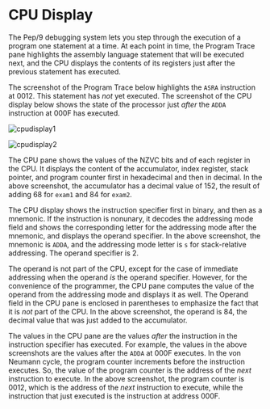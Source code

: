 # CPU Display
The Pep/9 debugging system lets you step through the execution of a program one statement at a time.
At each point in time, the Program Trace pane highlights the assembly language statement that will be executed next, and the CPU displays the contents of its registers just after the previous statement has executed.

The screenshot of the Program Trace below highlights the `ASRA` instruction at 0012.
This statement has _not_ yet executed. The screenshot of the CPU display below shows the state of the processor just _after_ the `ADDA` instruction at 000F has executed.

![cpudisplay1](qrc:/help-asm/images/cpudisplay1.png)

![cpudisplay2](qrc:/help-asm/images/cpudisplay2.png)

The CPU pane shows the values of the NZVC bits and of each register in the CPU.
It displays the content of the accumulator, index register, stack pointer, and program counter first in hexadecimal and then in decimal.
In the above screenshot, the accumulator has a decimal value of 152, the result of adding 68 for `exam1` and 84 for `exam2`.

The CPU display shows the instruction specifier first in binary, and then as a mnemonic.
If the instruction is nonunary, it decodes the addressing mode field and shows the corresponding letter for the addressing mode after the mnemonic, and displays the operand specifier.
In the above screenshot, the mnemonic is `ADDA`, and the addressing mode letter is `s` for stack-relative addressing.
The operand specifier is 2.

The operand is not part of the CPU, except for the case of immediate addressing when the operand _is_ the operand specifier.
However, for the convenience of the programmer, the CPU pane computes the value of the operand from the addressing mode and displays it as well.
The Operand field in the CPU pane is enclosed in parentheses to emphasize the fact that it is _not_ part of the CPU.
In the above screenshot, the operand is 84, the decimal value that was just added to the accumulator.

The values in the CPU pane are the values _after_ the instruction in the instruction specifier has executed.
For example, the values in the above screenshots are the values after the `ADDA` at 000F executes.
In the von Neumann cycle, the program counter increments before the instruction executes.
So, the value of the program counter is the address of the _next_ instruction to execute.
In the above screenshot, the program counter is 0012, which is the address of the _next_ instruction to execute, while the instruction that just executed is the instruction at address 000F.
